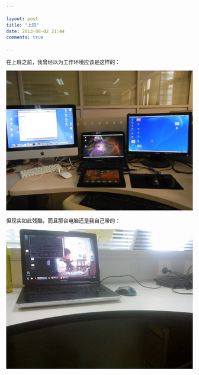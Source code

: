 ```yaml
---

layout: post
title: "上班"
date: 2013-08-02 21:44
comments: true

---
```

在上班之前，我曾经以为工作环境应该是这样的：

![workspace1](/media/pic/workspace1.jpg)

但现实如此残酷，而且那台电脑还是我自己带的：

![workspace2](/media/pic/workspace2.jpg)